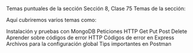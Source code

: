 Temas puntuales de la sección
Sección 8, Clase 75
Temas de la sección: 

Aquí cubriremos varios temas como: 

Instalación y pruebas con MongoDB
Peticiones HTTP
Get
Put
Post
Delete
Aprender sobre códigos de error HTTP
Códigos de error en Express
Archivos para la configuración global
Tips importantes en Postman